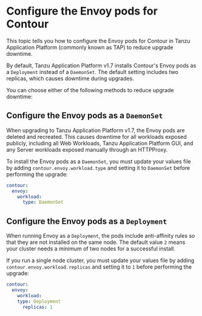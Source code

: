 # Configure the Envoy pods for Contour

This topic tells you how to configure the Envoy pods for Contour in Tanzu 
Application Platform (commonly known as TAP) to reduce upgrade downtime.

By default, Tanzu Application Platform v1.7 installs Contour's Envoy pods as a 
`Deployment` instead of a `DaemonSet`. The default setting includes two replicas, 
which causes downtime during upgrades.

You can choose either of the following methods to reduce upgrade downtime:

## <a id="daemonset"></a> Configure the Envoy pods as a `DaemonSet`

When upgrading to Tanzu Application Platform v1.7, the Envoy pods are deleted 
and recreated. This causes downtime for all workloads exposed publicly, including 
all Web Workloads, Tanzu Application Platform GUI, and any Server workloads exposed 
manually through an HTTPProxy.

To install the Envoy pods as a `DaemonSet`, you must update your values file by 
adding `contour.envoy.workload.type` and setting it to `DaemonSet` before performing 
the upgrade:
  
```yaml
contour:
  envoy:
    workload:
      type: DaemonSet
```

## <a id="daemonset"></a> Configure the Envoy pods as a `Deployment`

When running Envoy as a `Deployment`, the pods include anti-affinity rules 
so that they are not installed on the same node. The default value `2` means 
your cluster needs a minimum of two nodes for a successful install.

If you run a single node cluster, you must update your values file by adding `contour.envoy.workload.replicas` and setting it to `1` before performing the 
upgrade:
  
```yaml
contour:
  envoy:
    workload:
    type: Deployment
      replicas: 1
```
